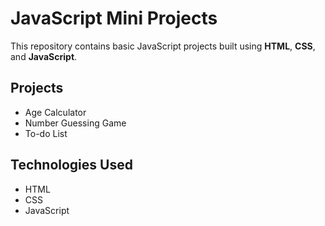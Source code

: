 # JavaScript Mini Projects

This repository contains basic JavaScript projects built using **HTML**, **CSS**, and **JavaScript**.
## Projects

- Age Calculator
- Number Guessing Game
- To-do List

## Technologies Used

- HTML
- CSS
- JavaScript
